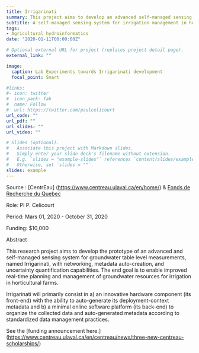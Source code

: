 ```yaml
---
title: Irrigarinati
summary: This project aims to develop an advanced self-managed sensing system for irrigation management in horticultural farms.
subtitle: A self-managed sensing system for irrigation management in horticultural farms.
tags:
- Agricultural hydroinformatics
date: "2020-01-11T00:00:00Z"

# Optional external URL for project (replaces project detail page).
external_link: ""

image:
  caption: Lab Experiments towards Irrigarinati development
  focal_point: Smart

#links:
#- icon: twitter
#  icon_pack: fab
#  name: Follow
#  url: https://twitter.com/paulcelicourt
url_code: ""
url_pdf: ""
url_slides: ""
url_video: ""

# Slides (optional).
#   Associate this project with Markdown slides.
#   Simply enter your slide deck's filename without extension.
#   E.g. `slides = "example-slides"` references `content/slides/example-slides.md`.
#   Otherwise, set `slides = ""`.
slides: example
---
```


Source : [CentrEau] (https://www.centreau.ulaval.ca/en/home/) & [Fonds de Recherche du Quebec](http://www.frqnt.gouv.qc.ca/en/accueil)

Role:	PI P. Celicourt

Period:	Mars 01, 2020 - October 31, 2020

Funding:	$10,000

Abstract

This research project aims to develop the prototype of an advanced and self-managed sensing system for groundwater table level measurements, named Irrigarinati, with networking, metadata auto-creation, and uncertainty quantification capabilities. The end goal is to enable improved real-time planning and management of groundwater resources for irrigation in horticultural farms. 

Irrigarinati will primarily consist in a) an innovative hardware component (its front-end) with the ability to auto-generate its deployment-context metadata and b) a minimal online software platform (its back-end) to organize the collected data and auto-generated metadata according to standardized data management practices.

See the [funding announcement here.] (https://www.centreau.ulaval.ca/en/centreau/news/three-new-centreau-scholarships/)


